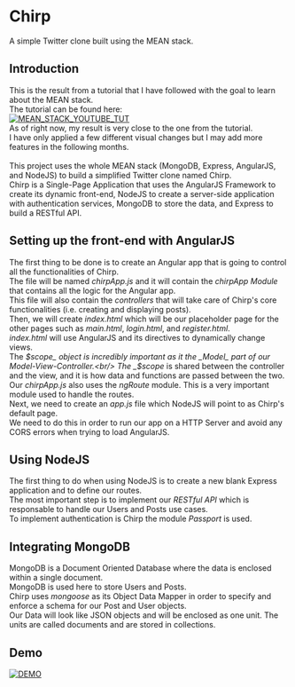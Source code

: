 # Chirp
A simple Twitter clone built using the MEAN stack.

## Introduction
This is the result from a tutorial that I have followed with the goal to learn about the MEAN stack.<br/>
The tutorial can be found here:<br/>
[![MEAN_STACK_YOUTUBE_TUT](http://img.youtube.com/vi/Lzi2xYQdwWc/0.jpg)](http://www.youtube.com/watch?v=Lzi2xYQdwWc)<br/>
As of right now, my result is very close to the one from the tutorial.<br/>
I have only applied a few different visual changes but I may add more features in the following months.<br/><br/>
This project uses the whole MEAN stack (MongoDB, Express, AngularJS, and NodeJS) to build a simplified Twitter clone named Chirp.<br/>
Chirp is a Single-Page Application that uses the AngularJS Framework to create its dynamic front-end, NodeJS to create a
server-side application with authentication services, MongoDB to store the data, and Express to build a RESTful API.<br/>
## Setting up the front-end with AngularJS
The first thing to be done is to create an Angular app that is going to control all the functionalities of Chirp.<br/>
The file will be named _chirpApp.js_ and it will contain the _chirpApp Module_ that contains all the logic for the Angular app.<br/>
This file will also contain the _controllers_ that will take care of Chirp's core functionalities (i.e. creating and displaying posts).<br/>
Then, we will create _index.html_ which will be our placeholder page for the other pages such as _main.html_, _login.html_, and _register.html_.<br/>
_index.html_ will use AngularJS and its directives to dynamically change views.<br/>
The _$scope_ object is incredibly important as it the _Model_ part of our Model-View-Controller.<br/>
The _$scope_ is shared between the controller and the view, and it is how data and functions are passed between the two.<br/>
Our _chirpApp.js_ also uses the _ngRoute_ module. This is a very important module used to handle the routes.<br/>
Next, we need to create an _app.js_ file which NodeJS will point to as Chirp's default page.<br/>
We need to do this in order to run our app on a HTTP Server and avoid any CORS errors when trying to load AngularJS.<br/>
## Using NodeJS
The first thing to do when using NodeJS is to create a new blank Express application and to define our routes.<br/>
The most important step is to implement our _RESTful API_ which is responsable to handle our Users and Posts use cases.<br/>
To implement authentication is Chirp the module _Passport_ is used.<br/>
## Integrating MongoDB
MongoDB is a Document Oriented Database where the data is enclosed within a single document.<br/>
MongoDB is used here to store Users and Posts.<br/>
Chirp uses _mongoose_ as its Object Data Mapper in order to specify and enforce a schema for our Post and User objects.<br/>
Our Data will look like JSON objects and will be enclosed as one unit. The units are called documents and are stored in collections.<br/>
## Demo
[![DEMO](http://img.youtube.com/vi/wjrknx0pmfg/0.jpg)](http://www.youtube.com/watch?v=wjrknx0pmfg)<br/>
